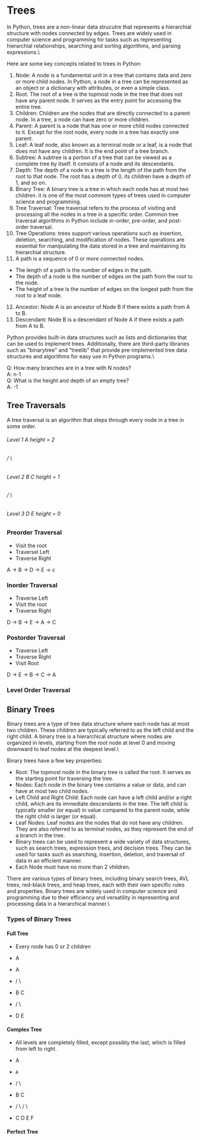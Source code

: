 # Trees
In Python, trees are a non-linear data strucutre that represents a hierarchial structure with nodes connected by edges. Trees are widely used in computer science and programming for tasks such as representing hierarchial relationships, searching and sorting algorithms, and parsing expressions.\

Here are some key concepts related to trees in Python:
1. Node: A node is a fundamental unit in a tree that contains data and zero or more child nodes. In Python, a node in a tree can be represented as an object or a dictionary with attributes, or even a simple class.
2. Root: The root of a tree is the topmost node in the tree that does not have any parent node. It serves as the entry point for accessing the entire tree. 
3. Children: Children are the nodes that are directly connected to a parent node. In a tree, a node can have zero or more children.
4. Parent: A parent is a node that has one or more child nodes connected to it. Except for the root node, every node in a tree has exactly one parent.
5. Leaf: A leaf node, also known as a terminal node or a leaf, is a node that does not have any children. It is the end point of a tree branch.
6. Subtree: A subtree is a portion of a tree that can be viewed as a complete tree by itself. It consists of a node and its descendants.
7. Depth: The depth of a node in a tree is the length of the path from the root to that node. The root has a depth of 0, its children have a depth of 1, and so on.
8. Binary Tree: A binary tree is a tree in which each node has at most two children. it is one of the most commom types of trees used in computer science and programming.
9. Tree Traversal: Tree traversal refers to the process of visiting and processing all the nodes in a tree in a specific order. Common tree traversal algorithms in Python include in-order, pre-order, and post-order traversal.
10. Tree Operations: trees support various operations such as insertion, deletion, searching, and modification of nodes. These operations are essential for manipulating the data stored in a tree and maintaining its hierarchial structure.
11. A path is a sequence of 0 or more connected nodes. 
* The length of a path is the number of edges in the path.
* The depth of a node is the number of edges on the path from the root to the node.
* The height of a tree is the number of edges on the longest path from the root to a leaf node.  
12. Ancestor: Node A is an ancestor of Node B if there exists a path from A to B.
13. Descendant: Node B is a descendant of Node A if there exists a path from A to B. 

Python provides built-in data structures such as lists and dictionaries that can be used to implement trees. Additionally, there are third-party libraries such as "binarytree" and "treelib" that provide pre-implemented tree data structures and algorithms for easy use in Python programs.\

Q: How many branches are in a tree with N nodes?\
A: n-1\
Q: What is the height and depth of an empty tree?\
A: -1 

## Tree Traversals

A tree traversal is an algorithm that steps through every node in a tree in some order. 

###### Level 1       A        height = 2 
######              / \                
###### Level 2     B   C      height = 1
######            / \ 
###### Level 3   D   E        height = 0

### Preorder Traversal
* Visit the root
* Traversel Left
* Traverse Right

A -> B -> D -> E -> c

### Inorder Traversal
* Traverse Left
* Visit the root
* Traverse Right

D -> B -> E -> A -> C 

### Postorder Traversal
* Traverse Left
* Traverse Right
* Visit Root

D -> E -> B -> C -> A

### Level Order Traversal

## Binary Trees

Binary trees are a type of tree data structure where each node has at most two children. These children are typically referred to as the left child and the right child. A binary tree is a hierarchical structure where nodes are organized in levels, starting from the root node at level 0 and moving downward to leaf nodes at the deepest level.\

Binary trees have a few key properties:

* Root: The topmost node in the binary tree is called the root. It serves as the starting point for traversing the tree.
* Nodes: Each node in the binary tree contains a value or data, and can have at most two child nodes.
* Left Child and Right Child: Each node can have a left child and/or a right child, which are its immediate descendants in the tree. The left child is typically smaller (or equal) in value compared to the parent node, while the right child is larger (or equal).
* Leaf Nodes: Leaf nodes are the nodes that do not have any children. They are also referred to as terminal nodes, as they represent the end of a branch in the tree.
* Binary trees can be used to represent a wide variety of data structures, such as search trees, expression trees, and decision trees. They can be used for tasks such as searching, insertion, deletion, and traversal of data in an efficient manner.
* Each Node must have no more than 2 vhildren.

There are various types of binary trees, including binary search trees, AVL trees, red-black trees, and heap trees, each with their own specific rules and properties. Binary trees are widely used in computer science and programming due to their efficiency and versatility in representing and processing data in a hierarchical manner.\

### Types of Binary Trees

#### Full Tree
* Every node has 0 or 2 children

*  A

*   A
*  / \ 
* B   C
*    / \ 
*   D   E

#### Complex Tree
* All levels are completely filled, except possibly the last, which is filled from left to right.

*    A

*     A
*    / \ 
*   B   C
*  / \ / \ 
* C  D E  F

#### Perfect Tree
